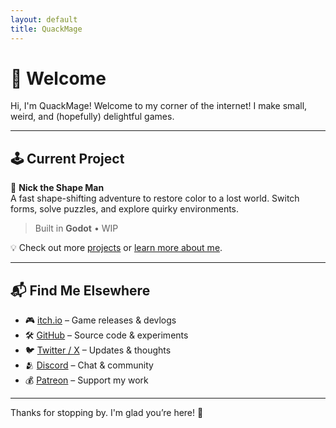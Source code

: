 ```yaml
---
layout: default
title: QuackMage
---
```


# 🦆 Welcome

Hi, I'm QuackMage! Welcome to my corner of the internet!
I make small, weird, and (hopefully) delightful games.

---

## 🕹️ Current Project

🎨 **Nick the Shape Man**  
A fast shape-shifting adventure to restore color to a lost world. Switch forms, solve puzzles, and explore quirky environments.
> Built in **Godot** • WIP

💡 Check out more [projects](./projects) or [learn more about me](./about).

---

## 📬 Find Me Elsewhere

- 🎮 [itch.io](https://quackmage.itch.io) – Game releases & devlogs
- 🛠️ [GitHub](https://github.com/quackmagedev) – Source code & experiments
- 🐦 [Twitter / X](https://x.com/quackmagedev) – Updates & thoughts
- 🫂 [Discord](https://discord.gg/spekZQJ3) – Chat & community
- 💰 [Patreon](https://patreon.com/quackmage) – Support my work

---

Thanks for stopping by. I'm glad you’re here! 🦆
